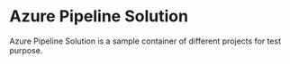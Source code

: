 # Azure Pipeline Solution

Azure Pipeline Solution is a sample container of different projects for test purpose.